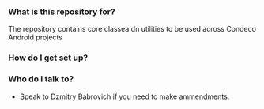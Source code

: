 ### What is this repository for? ###

The repository contains core classea dn utilities to be used across Condeco Android projects

### How do I get set up? ###

### Who do I talk to? ###

* Speak to Dzmitry Babrovich if you need to make ammendments.